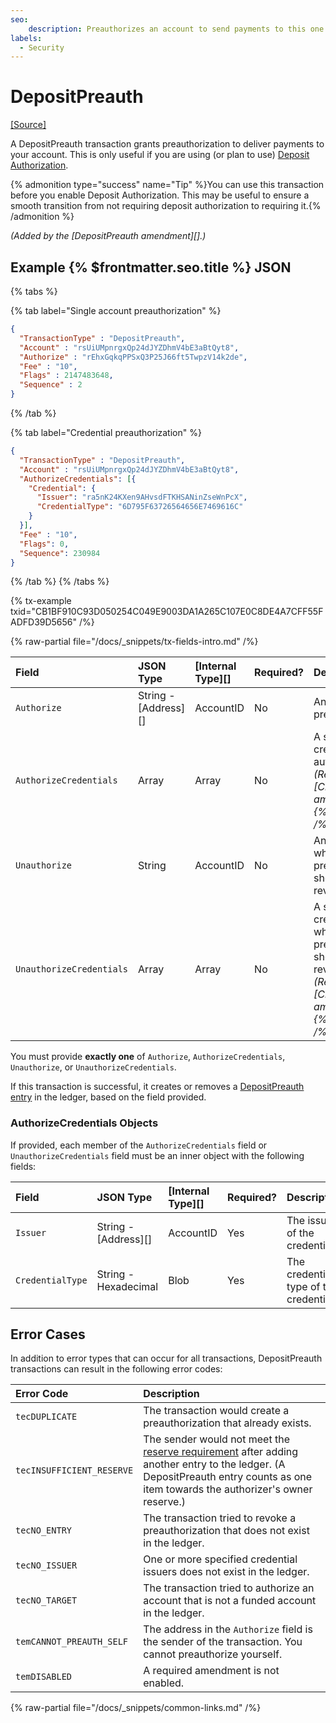 ```yaml
---
seo:
    description: Preauthorizes an account to send payments to this one.
labels:
  - Security
---
```

# DepositPreauth
[[Source]](https://github.com/XRPLF/rippled/blob/1e01cd34f7a216092ed779f291b43324c167167a/src/xrpld/app/tx/detail/DepositPreauth.cpp "Source")

A DepositPreauth transaction grants preauthorization to deliver payments to your account. This is only useful if you are using (or plan to use) [Deposit Authorization](../../../../concepts/accounts/depositauth.md).

{% admonition type="success" name="Tip" %}You can use this transaction before you enable Deposit Authorization. This may be useful to ensure a smooth transition from not requiring deposit authorization to requiring it.{% /admonition %}

_(Added by the [DepositPreauth amendment][].)_

## Example {% $frontmatter.seo.title %} JSON

{% tabs %}

{% tab label="Single account preauthorization" %}
```json
{
  "TransactionType" : "DepositPreauth",
  "Account" : "rsUiUMpnrgxQp24dJYZDhmV4bE3aBtQyt8",
  "Authorize" : "rEhxGqkqPPSxQ3P25J66ft5TwpzV14k2de",
  "Fee" : "10",
  "Flags" : 2147483648,
  "Sequence" : 2
}
```
{% /tab %}

{% tab label="Credential preauthorization" %}
```json
{
  "TransactionType" : "DepositPreauth",
  "Account" : "rsUiUMpnrgxQp24dJYZDhmV4bE3aBtQyt8",
  "AuthorizeCredentials": [{
    "Credential": {
      "Issuer": "ra5nK24KXen9AHvsdFTKHSANinZseWnPcX",
      "CredentialType": "6D795F63726564656E7469616C"
    }
  }],
  "Fee" : "10",
  "Flags": 0,
  "Sequence": 230984
}
```
{% /tab %}
{% /tabs %}

{% tx-example txid="CB1BF910C93D050254C049E9003DA1A265C107E0C8DE4A7CFF55FADFD39D5656" /%}


{% raw-partial file="/docs/_snippets/tx-fields-intro.md" /%}

| Field                    | JSON Type            | [Internal Type][] | Required? | Description |
|:-------------------------|:---------------------|:------------------|:----------|:------------|
| `Authorize`              | String - [Address][] | AccountID         | No        | An account to preauthorize. |
| `AuthorizeCredentials`   | Array                | Array             | No        | A set of credentials to authorize. _(Requires the [Credentials amendment][]. {% not-enabled /%})_ |
| `Unauthorize`            | String               | AccountID         | No        | An account whose preauthorization should be revoked. |
| `UnauthorizeCredentials` | Array                | Array             | No        | A set of credentials whose preauthorization should be revoked. _(Requires the [Credentials amendment][]. {% not-enabled /%})_ |

You must provide **exactly one** of `Authorize`, `AuthorizeCredentials`, `Unauthorize`, or `UnauthorizeCredentials`.

If this transaction is successful, it creates or removes a [DepositPreauth entry](../../ledger-data/ledger-entry-types/depositpreauth.md) in the ledger, based on the field provided.


### AuthorizeCredentials Objects

If provided, each member of the `AuthorizeCredentials` field or `UnauthorizeCredentials` field must be an inner object with the following fields:

| Field            | JSON Type            | [Internal Type][] | Required? | Description |
|:-----------------|:---------------------|:------------------|:----------|:------------|
| `Issuer`         | String - [Address][] | AccountID         | Yes       | The issuer of the credential. |
| `CredentialType` | String - Hexadecimal | Blob              | Yes       | The credential type of the credential. |

## Error Cases

In addition to error types that can occur for all transactions, DepositPreauth transactions can result in the following error codes:

| Error Code                | Description |
|:--------------------------|:------------|
| `tecDUPLICATE`            | The transaction would create a preauthorization that already exists. |
| `tecINSUFFICIENT_RESERVE` | The sender would not meet the [reserve requirement](../../../../concepts/accounts/reserves.md) after adding another entry to the ledger. (A DepositPreauth entry counts as one item towards the authorizer's owner reserve.) |
| `tecNO_ENTRY`             | The transaction tried to revoke a preauthorization that does not exist in the ledger. |
| `tecNO_ISSUER`            | One or more specified credential issuers does not exist in the ledger. |
| `tecNO_TARGET`            | The transaction tried to authorize an account that is not a funded account in the ledger. |
| `temCANNOT_PREAUTH_SELF`  | The address in the `Authorize` field is the sender of the transaction. You cannot preauthorize yourself. |
| `temDISABLED`             | A required amendment is not enabled. |


{% raw-partial file="/docs/_snippets/common-links.md" /%}
